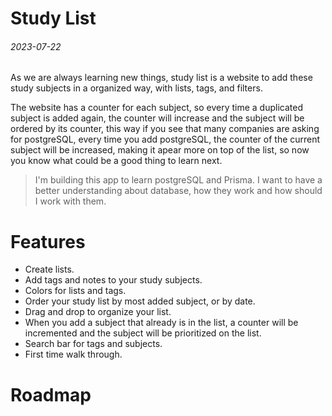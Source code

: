 # Study List
###### 2023-07-22

As we are always learning new things, study list is a website to add these study subjects in a organized way, with lists, tags, and filters. 

The website has a counter for each subject, so every time a duplicated subject is added again, the counter will increase and the subject will be ordered by its counter, this way if you see that many companies are asking for postgreSQL, every time you add postgreSQL, the counter of the current subject will be increased, making it apear more on top of the list, so now you know what could be a good thing to learn next.

> I'm building this app to learn postgreSQL and Prisma. I want to have a better understanding about database, how they work and how should I work with them.

# Features

- Create lists.
- Add tags and notes to your study subjects.
- Colors for lists and tags.
- Order your study list by most added subject, or by date.
- Drag and drop to organize your list.
- When you add a subject that already is in the list, a counter will be incremented and the subject will be prioritized on the list. 
- Search bar for tags and subjects.
- First time walk through.

# Roadmap

